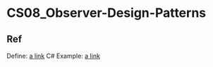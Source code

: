 # CS08_Observer-Design-Patterns

## Ref

Define: [a link](https://refactoring.guru/design-patterns/observer)
C# Example: [a link](https://refactoring.guru/design-patterns/observer/csharp/example#example-0)